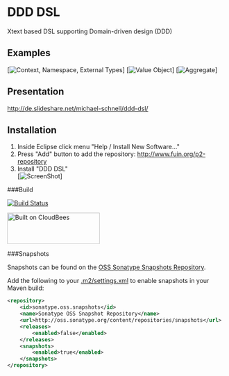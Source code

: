 DDD DSL
===========

Xtext based DSL supporting Domain-driven design (DDD)

Examples
--------
[![Context, Namespace, External Types](https://raw.github.com/fuinorg/org.fuin.dsl.ddd/master/doc/context-namespace-example.jpg)]
[![Value Object](https://raw.github.com/fuinorg/org.fuin.dsl.ddd/master/doc/value-object-example.jpg)]
[![Aggregate](https://raw.github.com/fuinorg/org.fuin.dsl.ddd/master/doc/aggregate-example.jpg)]

Presentation
------------
http://de.slideshare.net/michael-schnell/ddd-dsl/

Installation
------------

1. Inside Eclipse click menu "Help / Install New Software..."
2. Press "Add" button to add the repository: http://www.fuin.org/p2-repository
3. Install "DDD DSL"  
[![ScreenShot](https://raw.github.com/fuinorg/org.fuin.dsl.ddd/master/doc/install-eclipse.jpg)]


###Build

[![Build Status](https://fuin-org.ci.cloudbees.com/job/org.fuin.dsl.ddd/badge/icon)](https://fuin-org.ci.cloudbees.com/job/org.fuin.dsl.ddd/)

<a href="https://fuin-org.ci.cloudbees.com/job/org.fuin.dsl.ddd"><img src="http://www.fuin.org/images/Button-Built-on-CB-1.png" width="213" height="72" border="0" alt="Built on CloudBees"/></a>

###Snapshots

Snapshots can be found on the [OSS Sonatype Snapshots Repository](http://oss.sonatype.org/content/repositories/snapshots/org/fuin "Snapshot Repository"). 

Add the following to your [.m2/settings.xml](http://maven.apache.org/ref/3.2.1/maven-settings/settings.html "Reference configuration") to enable snapshots in your Maven build:

```xml
<repository>
    <id>sonatype.oss.snapshots</id>
    <name>Sonatype OSS Snapshot Repository</name>
    <url>http://oss.sonatype.org/content/repositories/snapshots</url>
    <releases>
        <enabled>false</enabled>
    </releases>
    <snapshots>
        <enabled>true</enabled>
    </snapshots>
</repository>
```
